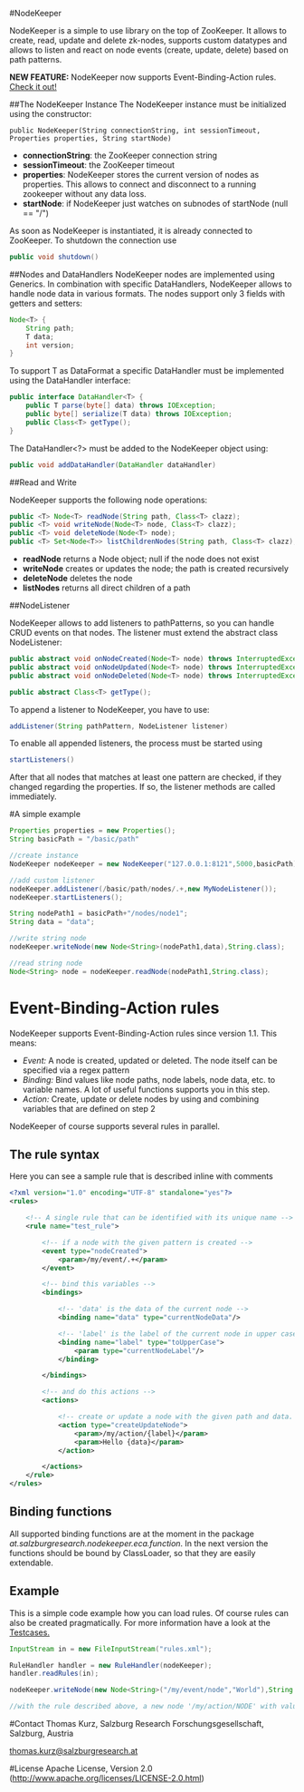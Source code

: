 #NodeKeeper

NodeKeeper is a simple to use library on the top of ZooKeeper. It allows to create, read, update and delete zk-nodes,
supports custom datatypes and allows to listen and react on node events (create, update, delete) based on path patterns.

**NEW FEATURE:** NodeKeeper now supports Event-Binding-Action rules. [Check it out!](#a-simple-example)

##The NodeKeeper Instance
The NodeKeeper instance must be initialized using the constructor:

    public NodeKeeper(String connectionString, int sessionTimeout, Properties properties, String startNode)

* **connectionString**: the ZooKeeper connection string
* **sessionTimeout**: the ZooKeeper timeout
* **properties**: NodeKeeper stores the current version of nodes as properties. This allows to connect and disconnect to a running zookeeper without any data loss.
* **startNode**: if NodeKeeper just watches on subnodes of startNode (null == "/")

As soon as NodeKeeper is instantiated, it is already connected to ZooKeeper. To shutdown the connection use

```java
public void shutdown()
```

##Nodes and DataHandlers
NodeKeeper nodes are implemented using Generics. In combination with specific DataHandlers, NodeKeeper allows to handle node
data in various formats. The nodes support only 3 fields with getters and setters:

```java
Node<T> {
    String path;
    T data;
    int version;
}
```

To support T as DataFormat a specific DataHandler must be implemented using the DataHandler interface:

```java
public interface DataHandler<T> {
    public T parse(byte[] data) throws IOException;
    public byte[] serialize(T data) throws IOException;
    public Class<T> getType();
}
```

The DataHandler<?> must be added to the NodeKeeper object using:

```java
public void addDataHandler(DataHandler dataHandler)
```

##Read and Write

NodeKeeper supports the following node operations:

```java
public <T> Node<T> readNode(String path, Class<T> clazz);
public <T> void writeNode(Node<T> node, Class<T> clazz);
public <T> void deleteNode(Node<T> node);
public <T> Set<Node<T>> listChildrenNodes(String path, Class<T> clazz);
```

* **readNode** returns a Node<T> object; null if the node does not exist
* **writeNode** creates or updates the node; the path is created recursively
* **deleteNode** deletes the node
* **listNodes** returns all direct children of a path

##NodeListener

NodeKeeper allows to add listeners to pathPatterns, so you can handle CRUD events on that nodes. The listener must extend
the abstract class NodeListener:

```java
public abstract void onNodeCreated(Node<T> node) throws InterruptedException, NodeKeeperException;
public abstract void onNodeUpdated(Node<T> node) throws InterruptedException, NodeKeeperException;
public abstract void onNodeDeleted(Node<T> node) throws InterruptedException, NodeKeeperException;

public abstract Class<T> getType();
```

To append a listener to NodeKeeper, you have to use:

```java
addListener(String pathPattern, NodeListener listener)
```

To enable all appended listeners, the process must be started using

```java
startListeners()
```

After that all nodes that matches at least one pattern are checked, if they changed regarding the properties. If so, the
listener methods are called immediately.

#A simple example

```java
Properties properties = new Properties();
String basicPath = "/basic/path"

//create instance
NodeKeeper nodeKeeper = new NodeKeeper("127.0.0.1:8121",5000,basicPath);

//add custom listener
nodeKeeper.addListener(/basic/path/nodes/.+,new MyNodeListener());
nodeKeeper.startListeners();

String nodePath1 = basicPath+"/nodes/node1";
String data = "data";

//write string node
nodeKeeper.writeNode(new Node<String>(nodePath1,data),String.class);

//read string node
Node<String> node = nodeKeeper.readNode(nodePath1,String.class);
```

# Event-Binding-Action rules

NodeKeeper supports Event-Binding-Action rules since version 1.1. This means:

 - *Event:* A node is created, updated or deleted. The node itself can be specified via a regex pattern
 - *Binding:* Bind values like node paths, node labels, node data, etc. to variable names. A lot of useful functions supports you in this step.
 - *Action:* Create, update or delete nodes by using and combining variables that are defined on step 2

NodeKeeper of course supports several rules in parallel.

## The rule syntax

Here you can see a sample rule that is described inline with comments

```xml
<?xml version="1.0" encoding="UTF-8" standalone="yes"?>
<rules>

    <!-- A single rule that can be identified with its unique name -->
    <rule name="test_rule">

        <!-- if a node with the given pattern is created -->
        <event type="nodeCreated">
            <param>/my/event/.+</param>
        </event>

        <!-- bind this variables -->
        <bindings>

            <!-- 'data' is the data of the current node -->
            <binding name="data" type="currentNodeData"/>

            <!-- 'label' is the label of the current node in upper case -->
            <binding name="label" type="toUpperCase">
                <param type="currentNodeLabel"/>
            </binding>

        </bindings>

        <!-- and do this actions -->
        <actions>

            <!-- create or update a node with the given path and data. The data in '{}' is replaced with the bound variables -->
            <action type="createUpdateNode">
                <param>/my/action/{label}</param>
                <param>Hello {data}</param>
            </action>

        </actions>
    </rule>
</rules>
```

## Binding functions

All supported binding functions are at the moment in the package *at.salzburgresearch.nodekeeper.eca.function*. In the next version
the functions should be bound by ClassLoader, so that they are easily extendable.

## Example

This is a simple code example how you can load rules. Of course rules can also be created pragmatically. For more information
have a look at the [Testcases.](src/test/java/at/salzburgresearch/nodekeeper/tests/ruleEngineTests/SimpleRuleTests.java)

```java
InputStream in = new FileInputStream("rules.xml");

RuleHandler handler = new RuleHandler(nodeKeeper);
handler.readRules(in);

nodeKeeper.writeNode(new Node<String>("/my/event/node","World"),String.class);

//with the rule described above, a new node '/my/action/NODE' with value 'Hello World' is created

```

#Contact
Thomas Kurz, Salzburg Research Forschungsgesellschaft, Salzburg, Austria

<thomas.kurz@salzburgresearch.at>

#License
Apache License, Version 2.0 (http://www.apache.org/licenses/LICENSE-2.0.html)